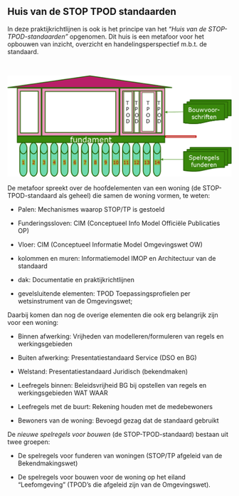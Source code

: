 Huis van de STOP TPOD standaarden
---------------------------------

In deze praktijkrichtlijnen is ook is het principe van het *“Huis van de
STOP-TPOD-standaarden”* opgenomen. Dit huis is een metafoor voor het opbouwen
van inzicht, overzicht en handelingsperspectief m.b.t. de standaard. 

 

![2F8690A6](media/31ced70f96733898b056514c86114abd.png)

De metafoor spreekt over de hoofdelementen van een woning (de
STOP-TPOD-standaard als geheel) die samen de woning vormen, te weten:

-   Palen: Mechanismes waarop STOP/TP is gestoeld

-   Funderingssloven: CIM (Conceptueel Info Model Officiële Publicaties OP)

-   Vloer: CIM (Conceptueel Informatie Model Omgevingswet OW)

-   kolommen en muren: Informatiemodel IMOP en Architectuur van de standaard

-   dak: Documentatie en praktijkrichtlijnen

-   gevelsluitende elementen: TPOD Toepassingsprofielen per wetsinstrument van
    de Omgevingswet;

Daarbij komen dan nog de overige elementen die ook erg belangrijk zijn voor een
woning:

-   Binnen afwerking: Vrijheden van modelleren/formuleren van regels en
    werkingsgebieden

-   Buiten afwerking: Presentatiestandaard Service (DSO en BG)

-   Welstand: Presentatiestandaard Juridisch (bekendmaken)

-   Leefregels binnen: Beleidsvrijheid BG bij opstellen van regels en
    werkingsgebieden WAT WAAR

-   Leefregels met de buurt: Rekening houden met de medebewoners

-   Bewoners van de woning: Bevoegd gezag dat de standaard gebruikt

De *nieuwe spelregels voor bouwen* (de STOP-TPOD-standaard) bestaan uit twee
groepen:

-   De spelregels voor funderen van woningen (STOP/TP afgeleid van de
    Bekendmakingswet)

-   De spelregels voor bouwen voor de woning op het eiland “Leefomgeving”
    (TPOD’s die afgeleid zijn van de Omgevingswet).
